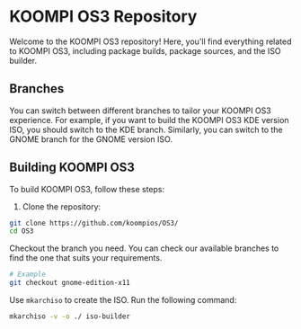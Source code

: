 # KOOMPI OS3 Repository

Welcome to the KOOMPI OS3 repository! Here, you'll find everything related to KOOMPI OS3, including package builds, package sources, and the ISO builder.

## Branches

You can switch between different branches to tailor your KOOMPI OS3 experience. For example, if you want to build the KOOMPI OS3 KDE version ISO, you should switch to the KDE branch. Similarly, you can switch to the GNOME branch for the GNOME version ISO.

## Building KOOMPI OS3

To build KOOMPI OS3, follow these steps:

1. Clone the repository:

```bash
git clone https://github.com/koompios/OS3/
cd OS3
```
Checkout the branch you need. You can check our available branches to find the one that suits your requirements.
```bash
# Example
git checkout gnome-edition-x11
```
Use `mkarchiso` to create the ISO. Run the following command:
```bash
mkarchiso -v -o ./ iso-builder
```
